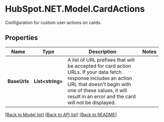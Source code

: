 # HubSpot.NET.Model.CardActions
Configuration for custom user actions on cards.

## Properties

Name | Type | Description | Notes
------------ | ------------- | ------------- | -------------
**BaseUrls** | **List&lt;string&gt;** | A list of URL prefixes that will be accepted for card action URLs. If your data fetch response includes an action URL that doesn&#39;t begin with one of these values, it will result in an error and the card will not be displayed. | 

[[Back to Model list]](../README.md#documentation-for-models) [[Back to API list]](../README.md#documentation-for-api-endpoints) [[Back to README]](../README.md)

